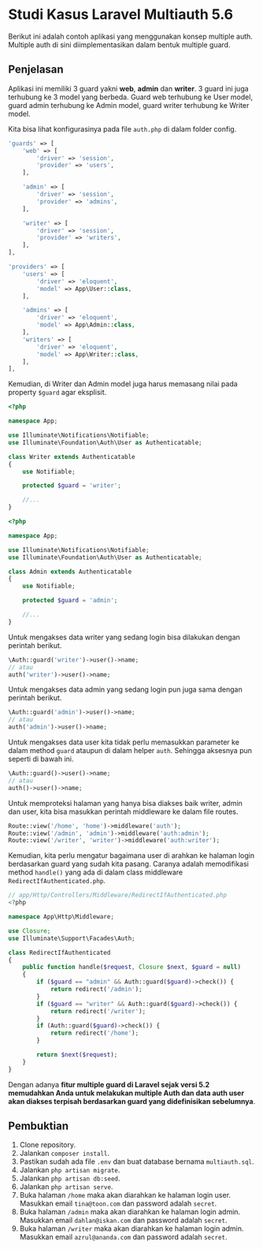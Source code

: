 # Studi Kasus Laravel Multiauth 5.6

Berikut ini adalah contoh aplikasi yang menggunakan konsep multiple auth. Multiple auth di sini diimplementasikan dalam bentuk multiple guard. 

## Penjelasan

Aplikasi ini memiliki 3 guard yakni **web**, **admin** dan **writer**. 3 guard ini juga terhubung ke 3 model yang berbeda. Guard web terhubung ke User model, guard admin terhubung ke Admin model, guard writer terhubung ke Writer model.

Kita bisa lihat konfigurasinya pada file `auth.php` di dalam folder config.

```php
'guards' => [
    'web' => [
        'driver' => 'session',
        'provider' => 'users',
    ],

    'admin' => [
        'driver' => 'session',
        'provider' => 'admins',
    ],

    'writer' => [
        'driver' => 'session',
        'provider' => 'writers',
    ],
],

'providers' => [
    'users' => [
        'driver' => 'eloquent',
        'model' => App\User::class,
    ],

    'admins' => [
        'driver' => 'eloquent',
        'model' => App\Admin::class,
    ],
    'writers' => [
        'driver' => 'eloquent',
        'model' => App\Writer::class,
    ],
],
```

Kemudian, di Writer dan Admin model juga harus memasang nilai pada property `$guard` agar eksplisit.

```php
<?php

namespace App;

use Illuminate\Notifications\Notifiable;
use Illuminate\Foundation\Auth\User as Authenticatable;

class Writer extends Authenticatable
{
    use Notifiable;

    protected $guard = 'writer';

    //...
}
```

```php
<?php

namespace App;

use Illuminate\Notifications\Notifiable;
use Illuminate\Foundation\Auth\User as Authenticatable;

class Admin extends Authenticatable
{
    use Notifiable;

    protected $guard = 'admin';

    //...
}
```

Untuk mengakses data writer yang sedang login bisa dilakukan dengan perintah berikut.

```php
\Auth::guard('writer')->user()->name;
// atau
auth('writer')->user()->name;
```

Untuk mengakses data admin yang sedang login pun juga sama dengan perintah berikut.

```php
\Auth::guard('admin')->user()->name;
// atau
auth('admin')->user()->name;
```

Untuk mengakses data user kita tidak perlu memasukkan parameter ke dalam method `guard` ataupun di dalam helper `auth`. Sehingga aksesnya pun seperti di bawah ini.

```php
\Auth::guard()->user()->name;
// atau
auth()->user()->name;
```

Untuk memproteksi halaman yang hanya bisa diakses baik writer, admin dan user, kita bisa masukkan perintah middleware ke dalam file routes.

```php
Route::view('/home', 'home')->middleware('auth');
Route::view('/admin', 'admin')->middleware('auth:admin');
Route::view('/writer', 'writer')->middleware('auth:writer');
```

Kemudian, kita perlu mengatur bagaimana user di arahkan ke halaman login berdasarkan guard yang sudah kita pasang. Caranya adalah memodifikasi method `handle()` yang ada di dalam class middleware `RedirectIfAuthenticated.php`.

```php
// app/Http/Controllers/Middleware/RedirectIfAuthenticated.php
<?php

namespace App\Http\Middleware;

use Closure;
use Illuminate\Support\Facades\Auth;

class RedirectIfAuthenticated
{
    public function handle($request, Closure $next, $guard = null)
    {
        if ($guard == "admin" && Auth::guard($guard)->check()) {
            return redirect('/admin');
        }
        if ($guard == "writer" && Auth::guard($guard)->check()) {
            return redirect('/writer');
        }
        if (Auth::guard($guard)->check()) {
            return redirect('/home');
        }

        return $next($request);
    }
}
```

Dengan adanya **fitur multiple guard di Laravel sejak versi 5.2 memudahkan Anda untuk melakukan multiple Auth dan data auth user akan diakses terpisah berdasarkan guard yang didefinisikan sebelumnya**.

## Pembuktian

1. Clone repository.
2. Jalankan `composer install`.
3. Pastikan sudah ada file `.env` dan buat database bernama `multiauth.sql`.
4. Jalankan `php artisan migrate`.
5. Jalankan `php artisan db:seed`.
6. Jalankan `php artisan serve`.
7. Buka halaman `/home` maka akan diarahkan ke halaman login user. Masukkan email `tina@toon.com` dan password adalah `secret`.
8. Buka halaman `/admin` maka akan diarahkan ke halaman login admin. Masukkan email `dahlan@iskan.com` dan password adalah `secret`.
8. Buka halaman `/writer` maka akan diarahkan ke halaman login admin. Masukkan email `azrul@ananda.com` dan password adalah `secret`.

